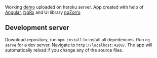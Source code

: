 Working [demo](https://photo-album-prod.herokuapp.com) uploaded on heroku server. 
App created with help of [Angular](https://angular.io/), [NgRx](https://ngrx.io/) and UI library [ngZorro](https://ng.ant.design/docs/introduce/en)

## Development server

Download repository, run `npm install` to install all depedencies. 
Run `ng serve` for a dev server. Navigate to `http://localhost:4200/`. The app will automatically reload if you change any of the source files.
